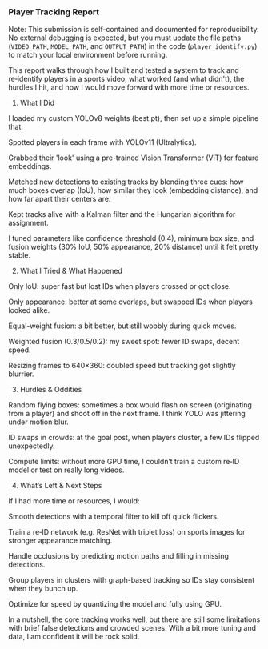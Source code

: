 ### Player Tracking Report

Note: This submission is self-contained and documented for reproducibility. No external debugging is expected, but you must update the file paths (`VIDEO_PATH`, `MODEL_PATH`, and `OUTPUT_PATH`) in the code (`player_identify.py`) to match your local environment before running.

This report walks through how I built and tested a system to track and re‑identify players in a sports video, what worked (and what didn't), the hurdles I hit, and how I would move forward with more time or resources.

1. What I Did

I loaded my custom YOLOv8 weights (best.pt), then set up a simple pipeline that:

Spotted players in each frame with YOLOv11 (Ultralytics).

Grabbed their 'look' using a pre-trained Vision Transformer (ViT) for feature embeddings.

Matched new detections to existing tracks by blending three cues: how much boxes overlap (IoU), how similar they look (embedding distance), and how far apart their centers are.

Kept tracks alive with a Kalman filter and the Hungarian algorithm for assignment.

I tuned parameters like confidence threshold (0.4), minimum box size, and fusion weights (30% IoU, 50% appearance, 20% distance) until it felt pretty stable.

2. What I Tried & What Happened

Only IoU: super fast but lost IDs when players crossed or got close.

Only appearance: better at some overlaps, but swapped IDs when players looked alike.

Equal-weight fusion: a bit better, but still wobbly during quick moves.

Weighted fusion (0.3/0.5/0.2): my sweet spot: fewer ID swaps, decent speed.

Resizing frames to 640×360: doubled speed but tracking got slightly blurrier.

3. Hurdles & Oddities

Random flying boxes: sometimes a box would flash on screen (originating from a player) and shoot off in the next frame. I think YOLO was jittering under motion blur.

ID swaps in crowds: at the goal post, when players cluster, a few IDs flipped unexpectedly.

Compute limits: without more GPU time, I couldn’t train a custom re‑ID model or test on really long videos.

4. What’s Left & Next Steps

If I had more time or resources, I would:

Smooth detections with a temporal filter to kill off quick flickers.

Train a re‑ID network (e.g. ResNet with triplet loss) on sports images for stronger appearance matching.

Handle occlusions by predicting motion paths and filling in missing detections.

Group players in clusters with graph-based tracking so IDs stay consistent when they bunch up.

Optimize for speed by quantizing the model and fully using GPU.

In a nutshell, the core tracking works well, but there are still some limitations with brief false detections and crowded scenes. With a bit more tuning and data, I am confident it will be rock solid.
